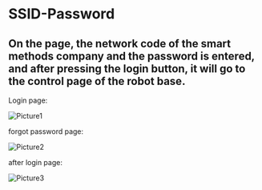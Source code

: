 # SSID-Password

## On the page, the network code of the smart methods company and the password is entered, and after pressing the login button, it will go to the control page of the robot base.


Login page:

![Picture1](https://user-images.githubusercontent.com/86855538/128618820-9db07a25-1177-4ab7-a3f0-f5e3b6601788.png)

forgot password page:

![Picture2](https://user-images.githubusercontent.com/86855538/128618827-6cadd69c-0e76-4df0-be0b-447fe2bcac87.png)

after login page:

![Picture3](https://user-images.githubusercontent.com/86855538/128618837-f4223ca9-d2a0-45eb-ba0d-69dc94be8181.png)

